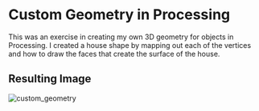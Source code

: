 # Custom Geometry in Processing
This was an exercise in creating my own 3D geometry for objects in Processing. I created a house shape by mapping out each of the vertices and how to draw the faces that create the surface of the house.

## Resulting Image
![custom_geometry](https://github.com/user-attachments/assets/8ccc9f02-0fb2-48c1-9e88-310ad2cf4f29)
